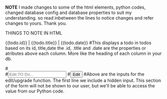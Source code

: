 ****NOTE**** 
I made changes to some of the html elements, python codes, changed database config and database properties to suit my understanding. so  read inbetween the lines to notice changes and refer changes to yours. Thank you.

   THINGS TO NOTE IN HTML

   {{todo.id}} | {{todo.title}} | {{todo.date}} #This displays a todo in todos based on its id, title,date
   the .id, .title and .date are the properties or atributes above each column. More like the heading of each column in your db.

#<input type="hidden" name="old_todo" value="{{ todo.title }}" >     
#<input type="text" name="edit_todo"  placeholder="Edit TO Do... ">
#<input class="btn" type="submit" value="Edit">
#Above are the inputs for the edit/upgrade function. The first line we include a hidden input. This section of the form will not be shown to our user, but we'll be able to access the value from our Python code.
